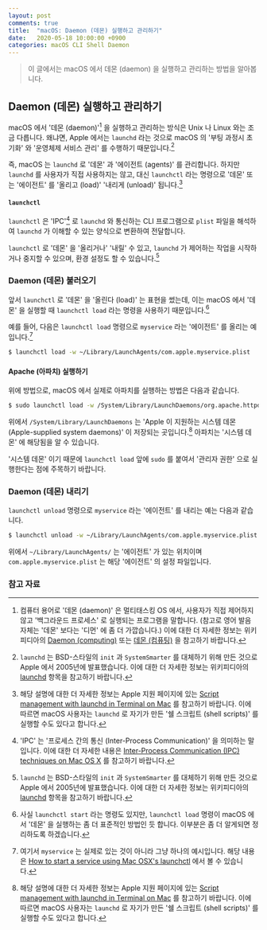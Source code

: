 ```yaml
---
layout: post
comments: true
title:  "macOS: Daemon (데몬) 실행하고 관리하기"
date:   2020-05-18 10:00:00 +0900
categories: macOS CLI Shell Daemon
---
```


> 이 글에서는 macOS 에서 데몬 (daemon) 을 실행하고 관리하는 방법을 알아봅니다.

## Daemon (데몬) 실행하고 관리하기

macOS 에서 '데몬 (daemon)'[^daemon] 을 실행하고 관리하는 방식은 Unix 나 Linux 와는 조금 다릅니다. 왜냐면, Apple 에서는 `launchd` 라는 것으로 macOS 의 '부팅 과정시 초기화' 와 '운영체제 서비스 관리' 를 수행하기 때문입니다.[^launchd]

즉, macOS 는 `launchd` 로 '데몬' 과 '에이전트 (agents)' 를 관리합니다. 하지만 `launchd` 를 사용자가 직접 사용하지는 않고, 대신 `launchctl` 라는 명령으로 '데몬' 또는 '에이전트' 를 '올리고 (load)' '내리게 (unload)' 됩니다.[^apple-launchd]

#### `launchctl`

`launchctl` 은 'IPC'[^IPC] 로 `launchd` 와 통신하는 CLI 프로그램으로 `plist` 파일을 해석하여 `launchd` 가 이해할 수 있는 양식으로 변환하여 전달합니다.

`launchctl` 로 '데몬' 을 '올리거나' '내릴' 수 있고, `launchd` 가 제어하는 작업을 시작하거나 중지할 수 있으며, 환경 설정도 할 수 있습니다.[^launchd]

### Daemon (데몬) 불러오기

앞서 `launchctl` 로 '데몬' 을 '올린다 (load)' 는 표현을 썼는데, 이는 macOS 에서 '데몬' 을 실행할 때 `launchctl load` 라는 명령을 사용하기 때문입니다.[^launchctl-load]

예를 들어, 다음은 `launchctl load` 명령으로 `myservice` 라는 '에이전트' 를 올리는 예입니다.[^launchctl-load-sample]

```zsh
$ launchctl load -w ~/Library/LaunchAgents/com.apple.myservice.plist
```

#### Apache (아파치) 실행하기

위에 방법으로, macOS 에서 실제로 아파치를 실행하는 방법은 다음과 같습니다.

```zsh
$ sudo launchctl load -w /System/Library/LaunchDaemons/org.apache.httpd.plist
```

위에서 `/System/Library/LaunchDaemons` 는 'Apple 이 지원하는 시스템 데몬 (Apple-supplied system daemons)' 이 저장되는 곳입니다.[^apple-launchd] 아파치는 '시스템 데몬' 에 해당됨을 알 수 있습니다.

'시스템 데몬' 이기 때문에 `launchctl load` 앞에 `sudo` 를 붙여서 '관리자 권한' 으로 실행한다는 점에 주목하기 바랍니다.

### Daemon (데몬) 내리기

`launchctl unload` 명령으로 `myservice` 라는 '에이전트' 를 내리는 예는 다음과 같습니다.

```sh
$ launchctl unload -w ~/Library/LaunchAgents/com.apple.myservice.plist
```

위에서 `~/Library/LaunchAgents/` 는 '에이전트' 가 있는 위치이며 `com.apple.myservice.plist` 는 해당 '에이전트' 의 설정 파일입니다.

### 참고 자료

[^daemon]: 컴퓨터 용어로 '데몬 (daemon)' 은 멀티태스킹 OS 에서, 사용자가 직접 제어하지 않고 '백그라운드 프로세스' 로 실행되는 프로그램을 말합니다. (참고로 영어 발음 자체는 '데몬' 보다는 '디먼' 에 좀 더 가깝습니다.) 이에 대한 더 자세한 정보는 위키피디아의 [Daemon (computing)](https://en.wikipedia.org/wiki/Daemon_(computing)) 또는 [데몬 (컴퓨팅)](https://ko.wikipedia.org/wiki/데몬_(컴퓨팅)) 을 참고하기 바랍니다.

[^launchd]: `launchd` 는 BSD-스타일의 `init` 과 `SystemSmarter` 를 대체하기 위해 만든 것으로 Apple 에서 2005년에 발표했습니다. 이에 대한 더 자세한 정보는 위키피디아의 [launchd](https://en.wikipedia.org/wiki/Launchd) 항목을 참고하기 바랍니다.

[^apple-launchd]: 해당 설명에 대한 더 자세한 정보는 Apple 지원 페이지에 있는 [Script management with launchd in Terminal on Mac](https://support.apple.com/guide/terminal/script-management-with-launchd-apdc6c1077b-5d5d-4d35-9c19-60f2397b2369/mac) 를 참고하기 바랍니다. 이에 따르면 macOS 사용자는 `launchd` 로 자기가 만든 '쉘 스크립트 (shell scripts)' 를 실행할 수도 있다고 합니다.

[^IPC]: 'IPC' 는 '프로세스 간의 통신 (Inter-Process Communication)' 을 의미하는 말입니다. 이에 대한 더 자세한 내용은 [Inter-Process Communication (IPC) techniques on Mac OS X](https://www.slideshare.net/Hem_Dutt/ipc-on-mac-osx) 를 참고하기 바랍니다.

[^launchctl-load]: 사실 `launchctl start` 라는 명령도 있지만, `launchctl load` 명령이 macOS 에서 '데몬' 을 실행하는 좀 더 표준적인 방법인 듯 합니다. 이부분은 좀 더 알게되면 정리하도록 하겠습니다.

[^launchctl-load-sample]: 여기서 `myservice` 는 실제로 있는 것이 아니라 그냥 하나의 예시입니다. 해당 내용은 [How to start a service using Mac OSX's launchctl](https://superuser.com/questions/930389/how-to-start-a-service-using-mac-osxs-launchctl) 에서 볼 수 있습니다.
